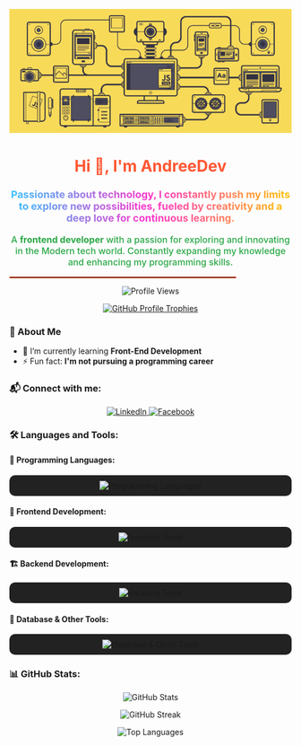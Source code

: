 <p align="center">
  <img src="https://raw.githubusercontent.com/AndreMickael-Dev/AndreMickael-Dev/main/photo.gif" alt="Tech Network GIF">
</p>

<h2 align="center" style="color:#ff5733; font-size: 28px; font-weight: bold;">Hi 👋, I'm AndreeDev</h2>
<p align="center" style="font-size: 18px; background: linear-gradient(90deg, #33c3ff, #ff33cc, #ffc300); -webkit-background-clip: text; color: transparent; font-weight: bold;">
  Passionate about technology, I constantly push my limits to explore new possibilities,
  fueled by creativity and a deep love for continuous learning.
</p>

<p align="center" style="font-size: 16px; font-weight: 500; color: #28a745;">
  A <strong>frontend developer</strong> with a passion for exploring and innovating in the Modern tech world.
  Constantly expanding my knowledge and enhancing my programming skills.
</p>

<hr style="border: 1px solid #ff5733; width: 80%;">

<p align="center">
  <img src="https://komarev.com/ghpvc/?username=andremickael-dev&label=Profile%20views&color=0e75b6&style=flat" alt="Profile Views">
</p>

<p align="center">
  <a href="https://github.com/ryo-ma/github-profile-trophy">
    <img src="https://github-profile-trophy.vercel.app/?username=andremickael-dev&theme=onedark" alt="GitHub Profile Trophies">
  </a>
</p>

### 🚀 About Me
- 🌱 I’m currently learning **Front-End Development**
- ⚡ Fun fact: **I'm not pursuing a programming career**

### 📬 Connect with me:
<p align="center">
  <a href="https://www.linkedin.com/in/andre-mickael-que-6b2572329/" target="_blank">
    <img src="https://img.shields.io/badge/LinkedIn-0A66C2?style=for-the-badge&logo=linkedin&logoColor=white" alt="LinkedIn" />
  </a>
  <a href="https://www.facebook.com/andreque20/" target="_blank">
    <img src="https://img.shields.io/badge/Facebook-1877F2?style=for-the-badge&logo=facebook&logoColor=white" alt="Facebook" />
  </a>
</p>

### 🛠️ Languages and Tools:

#### 🎯 Programming Languages:
<p align="center" style="background:#222; padding: 10px; border-radius: 10px;">
  <img src="https://skillicons.dev/icons?i=cpp,python,java,php,javascript" alt="Programming Languages">
</p>

#### 🎨 Frontend Development:
<p align="center" style="background:#222; padding: 10px; border-radius: 10px;">
  <img src="https://skillicons.dev/icons?i=html,css,js,react,angular,bootstrap,tailwind,sass" alt="Frontend Tools">
</p>

#### 🏗️ Backend Development:
<p align="center" style="background:#222; padding: 10px; border-radius: 10px;">
  <img src="https://skillicons.dev/icons?i=django,flask,laravel,nodejs" alt="Backend Tools">
</p>

#### 💾 Database & Other Tools:
<p align="center" style="background:#222; padding: 10px; border-radius: 10px;">
  <img src="https://skillicons.dev/icons?i=mysql,sqlite,figma,photoshop" alt="Database & Other Tools">
</p>

### 📊 GitHub Stats:
<p align="center">
  <img src="https://github-readme-stats.vercel.app/api?username=andremickael-dev&show_icons=true&theme=radical" alt="GitHub Stats" />
</p>

<p align="center">
  <img src="https://github-readme-streak-stats.herokuapp.com/?user=andremickael-dev&theme=radical" alt="GitHub Streak" />
</p>

<p align="center">
  <img src="https://github-readme-stats.vercel.app/api/top-langs/?username=andremickael-dev&layout=compact&theme=radical" alt="Top Languages" />
</p>
